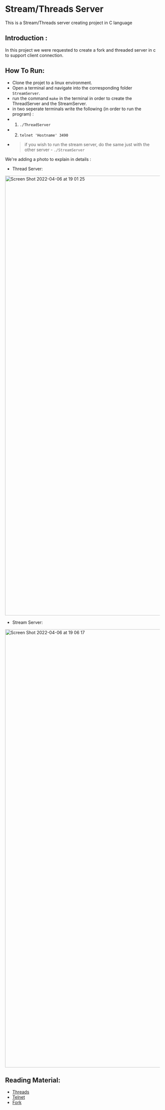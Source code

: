 # Stream/Threads Server
This is a Stream/Threads server creating project in C language


## Introduction :

In this project we were requested to create a fork and threaded server in c to support client connection. </br>

## How To Run:

- Clone the projet to a linux environment. </br>
- Open a terminal and navigate into the corresponding folder ``StreamServer``. </br>
- run the command ``make`` in the terminal in order to create the ThreadServer and the StreamServer. </br>
- in two seperate terminals write the following (in order to run the program) : </br>
- 1. ``./ThreadServer`` </br>
- 2. ``telnet 'Hostname' 3490`` </br>
- > if you wish to run the stream server, do the same just with the other server - ``./StreamServer`` </br>

We're adding a photo to explain in details : </br>
* Thread Server:
<img width="1430" alt="Screen Shot 2022-04-06 at 19 01 25" src="https://user-images.githubusercontent.com/73894107/162020342-94fe6a88-a4c9-4889-9ef5-27654cd170ab.png">

* Stream Server:
<img width="1425" alt="Screen Shot 2022-04-06 at 19 06 17" src="https://user-images.githubusercontent.com/73894107/162020390-2254bf75-0f33-4ddc-8007-56cb3b65242b.png">


## Reading Material:

- [Threads](https://www.geeksforgeeks.org/multithreading-c-2/)
- [Telnet](https://linuxhint.com/linux-telnet-command/)
- [Fork](https://man7.org/linux/man-pages/man2/fork.2.html)

